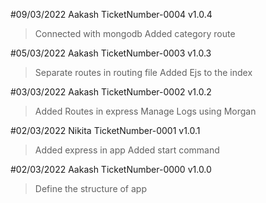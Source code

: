 #09/03/2022 Aakash TicketNumber-0004  v1.0.4
> Connected with mongodb
> Added category route

#05/03/2022 Aakash TicketNumber-0003  v1.0.3
> Separate routes in routing file
> Added Ejs to the index

#03/03/2022 Aakash TicketNumber-0002  v1.0.2
> Added Routes in express
> Manage Logs using Morgan

#02/03/2022 Nikita TicketNumber-0001  v1.0.1
> Added express in app
> Added start command

#02/03/2022 Aakash TicketNumber-0000  v1.0.0
> Define the structure of app
